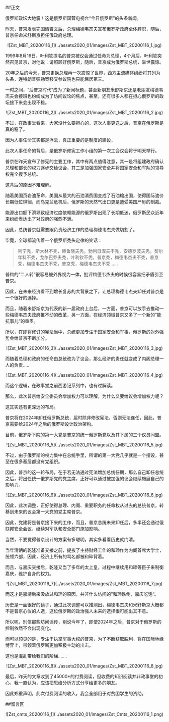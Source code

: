##正文

俄罗斯政坛大地震！这是俄罗斯国营电视台“今日俄罗斯”的头条新闻。

昨天，普京发表完国情咨文后，总理梅德韦杰夫宣布俄罗斯政府全体辞职，随后，普京任命米舒斯京担任俄政府总理。

 <div align="center">![Zst_MBT_20200116_1](../assets2020_01/images/Zst_MBT_20200116_1.jpg)</div>

1999年8月16日，叶利钦提名的普京被议会通过任命为总理，4个月后，叶利钦突然召见普京，对他说：请照顾好俄罗斯，随后，普京成为俄罗斯总统，举世震惊。

20年之后的今天，普京更换总理再一次震惊了世界，西方主流媒体纷纷将其列为头条，连特朗普弹劾案移交参议院也只能屈居第三。

一时之间，“后普京时代”成为了新闻标题，甚至新朋友米舒斯京还是老朋友梅德韦杰夫会接班也纷纷成为了坊间议论的焦点，甚至，还有很多人都在担心俄罗斯的政坛接下来会出现不稳。

 <div align="center">![Zst_MBT_20200116_2](../assets2020_01/images/Zst_MBT_20200116_2.jpg)</div>

不过，在政事堂看来，大家没什么要担心的，这次人事更迭之后，普京在俄罗斯是真的稳了。

因为人事任命其实都是浮云，真正重要的是制度的建设，

此次人事任命的背后，是俄罗斯修宪工作小组的第一次工会议会将于明天举行。

普京在昨天宣布了修宪的主要工作，其中有两点值得注意，其一是将组建政府确认总理和部长的权力逐步交给议会，其二是加强国家安全并将国家安全和军队的领导权完全授予总统。

这背后的原因不难理解。

随着美国页岩油革命，美国从最大的石油消费国变成了石油输出国，使得国际油价长期低位徘徊，而乌克兰危机后，俄罗斯的天然气出口更是遭受美国严厉的制裁。

能源出口额下滑导致经济过度依赖能源的俄罗斯出现了长期低迷，俄罗斯民众近年来纷纷表达出了对政府的强烈不满。

因此，总统普京就需要跟负责经济工作的总理梅德韦杰夫做切割了。

毕竟，全球都流传着一个俄罗斯秃头定律的笑话：

>列宁秃，斯大林不秃，赫鲁晓夫秃，勃列日涅夫不秃，安德罗波夫秃，契尔年科不秃，戈尔巴乔夫秃，叶利钦不秃，普京秃，梅德韦杰夫不秃，普京秃，梅德韦杰夫不秃，普京秃，梅德韦杰夫不秃……

普梅的“二人转”很容易被外界视为一体，批评梅德韦杰夫的时候很容易把矛盾引至普京。

因此，在未来经济看不到增长复苏的大背景之下，让总理梅德韦杰夫卸任对普京是一个很好的选择。

而且，随着米舒斯京为代表的新一届政府上台后，一方面，普京可以放手去推动一些梅德韦杰夫政府推不动的改革，另一方面，在经济领域普京又多了一个新的”能抗事儿“的重臣。

所以，在即将修订的宪法当中，总统更加专注于国家安全和军事，俄罗斯的对外强势会给普京不断加分。

 <div align="center">![Zst_MBT_20200116_3](../assets2020_01/images/Zst_MBT_20200116_3.jpg)</div>

而随着总理和政府的任命由总统改为了议会，那么经济的责任就变成了内阁总理一人的负责.....

 <div align="center">![Zst_MBT_20200116_4](../assets2020_01/images/Zst_MBT_20200116_4.jpg)</div>

而这个逻辑，在政事堂之前西游记系列中，也有过解读。

那么，此次普京给安全委员会增加权力可以理解，为什么又要给议会增加权力呢？

这其实还有更深远的布局。

普京将在2024年卸任俄罗斯总统，届时除非修改宪法，否则无法连任，因此，普京需要给2024年之后的俄罗斯设计政治架构。

目前，俄罗斯下院的第一大党是普京的统一俄罗斯党以及其下属的三个议员同盟。

 <div align="center">![Zst_MBT_20200116_5](../assets2020_01/images/Zst_MBT_20200116_5.jpg)</div>

不过，由于俄罗斯的权力集中在总统手里，所谓的第一大党几乎就是一个摆设，甚至在很多基层都没有党组织。

因此，普京的这一轮布局，在于若无法通过宪法增加总统任期，那么自己卸任总统之后，将出任统一俄罗斯党的党主席，正好可以通过被加强的议会继续施展自己的影响力。

 <div align="center">![Zst_MBT_20200116_6](../assets2020_01/images/Zst_MBT_20200116_6.jpg)</div>

因此，此次调整，正好使得总理、内阁、重要职务的任命权从过去的总统普京，转移到未来的议会第一大党的党主席普京。

因此，党建将是普京接下来的工作，而且，普京总统未来卸任后，多半还会通过俄联邦安全会议，继续对军队和安全部门施加影响。

当然，不要觉得普京设计的方案有多聪明，其实多看看历史就门清。

当年清朝的乾隆准备交接之前，提拔了主持财经工作的和珅作为内阁首席大学士，统领六部，因此，经济上所有的骂名都被和珅背着。

而且，与嘉庆交接后，乾隆又当了多年的太上皇，过程中继续用和珅等臣子来制衡嘉庆，维护自身的权力。

 <div align="center">![Zst_MBT_20200116_7](../assets2020_01/images/Zst_MBT_20200116_7.jpg)</div>

而这才是嘉靖后来没放过和珅的原因，并非什么坊间的”和珅跌倒，嘉庆吃饱“。

历史是一面很好的镜子，通过此次调整可以推测出，梅德韦杰夫和米舒斯京大概都不是普京心仪的人选，这位俄罗斯的政治强人未来的选择很可能出其不意。

所以呢，别信那些坊间谣传，别说今年了，即使2024年之后，普京对于俄罗斯的控制依然不会出现变化。

而可以预见的是，专注于执掌军事大权的普京，为了不断获取胜利，将在国际地缘博弈上，带领着俄罗斯更加积极主动的出击。

这也是混乱带给我们的阶梯.......

 <div align="center">![Zst_MBT_20200116_8](../assets2020_01/images/Zst_MBT_20200116_8.jpg)</div>

最后，昨天的文章收到了45000+的付费阅读，但收费的知识阅读并非政事堂的初心，我一直认为，应该把思维分析方式分享给更多的朋友。

因此郑重声明，此次付费阅读的收入，我会全部用于对贫困学生的资助。

##留言区
 <div align="center">![Zst_cmts_20200116_1](../assets2020_01/images/Zst_Cmts_20200116_1.png)</div>